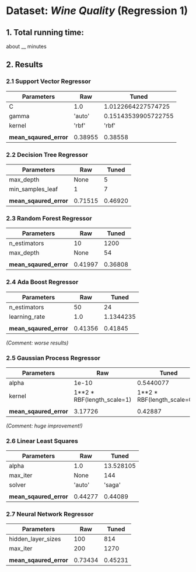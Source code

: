 # Dataset: *Wine Quality* (Regression 1)

## 1. Total running time: 

about __ minutes


## 2. Results 

### 2.1 Support Vector Regressor

|       Parameters        |       Raw     |     Tuned     |
| ----------------------- | ------------- | ------------- |
| C                       | 1.0           | 1.0122664227574725  |
| gamma                   | 'auto'        | 0.15143539905722755 |
| kernel                  | 'rbf'         | 'rbf'         |
|                         |               |               |
| **mean_sqaured_error**  | 0.38955       | 0.38558       |


### 2.2 Decision Tree Regressor

|       Parameters        |       Raw     |     Tuned     |
| ----------------------- | ------------- | ------------- |
| max_depth               | None          | 5             |
| min_samples_leaf        | 1             | 7             |
|                         |               |               |
| **mean_sqaured_error**  | 0.71515       | 0.46920       |


### 2.3 Random Forest Regressor

|       Parameters        |       Raw     |     Tuned     |
| ----------------------- | ------------- | ------------- |
| n_estimators            | 10            | 1200          |
| max_depth               | None          | 54            |
|                         |               |               |
| **mean_sqaured_error**  | 0.41997       | 0.36808       |


### 2.4 Ada Boost Regressor

|       Parameters        |       Raw     |     Tuned     |
| ----------------------- | ------------- | ------------- |
| n_estimators            | 50            | 24            |
| learning_rate           | 1.0           | 1.1344235     |
|                         |               |               |
| **mean_sqaured_error**  | 0.41356       | 0.41845       |

*(Comment: worse results)*


### 2.5 Gaussian Process Regressor

|       Parameters        |       Raw     |     Tuned     |
| ----------------------- | ------------- | ------------- |
| alpha                   | 1e-10         | 0.5440077     |
| kernel                  | 1**2 * RBF(length_scale=1)  | 1**2 * RBF(length_scale=0.5)              |
|                         |               |               |
| **mean_sqaured_error**  | 3.17726       | 0.42887       |

*(Comment: huge improvement!)*


### 2.6 Linear Least Squares

|       Parameters        |       Raw     |     Tuned     |
| ----------------------- | ------------- | ------------- |
| alpha                   | 1.0           | 13.528105     |
| max_iter                | None          | 144           |
| solver                  | 'auto'        | 'saga'        |
|                         |               |               |
| **mean_sqaured_error**  | 0.44277       | 0.44089       |


### 2.7 Neural Network Regressor

|       Parameters        |       Raw     |     Tuned     |
| ----------------------- | ------------- | ------------- |
| hidden_layer_sizes      | 100           | 814           |
| max_iter                | 200           | 1270          |
|                         |               |               |
| **mean_sqaured_error**  | 0.73434       | 0.45231       |

